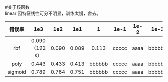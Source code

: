 #关于核函数</br>
linear 因特征线性可分不明显，训练太慢，舍去。</br>

|错误率| 1e3|1e2|1e1 |1|1e-1|1e-2|1e-3|1e-4|1e-5|
| :----: | :----: | :----: | :----: | :----: | :----: | :----: | :----: | :----: |:----: |
|rbf | 0.090（192 s） | 0.090 | 0.089    | 0.113 | ccccc | aaaa | bbbbbb | ccccc | aaaa | bbbbbb | ccccc |ccccc |
| poly   | 0.443      |0.433    | 0.413 | bbbbbb | ccccc | aaaa | bbbbbb | ccccc | aaaa | bbbbbb | ccccc |ccccc |
| sigmoid | 0.789     |0.764     | 0.751 | bbbbbb | ccccc | aaaa | bbbbbb | ccccc | aaaa | bbbbbb | ccccc |ccccc |




